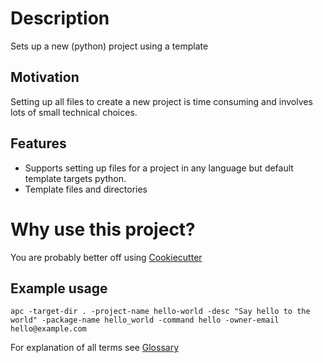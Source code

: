 # Description

Sets up a new (python) project using a template

## Motivation

Setting up all files to create a new project is time consuming and involves lots of small technical choices.

## Features

* Supports setting up files for a project in any language but default template targets python.
* Template files and directories

# Why use this project?

You are probably better off using [Cookiecutter](https://github.com/cookiecutter/cookiecutter)

## Example usage

    apc -target-dir . -project-name hello-world -desc "Say hello to the world" -package-name hello_world -command hello -owner-email hello@example.com

For explanation of all terms see [Glossary](glossary.md)